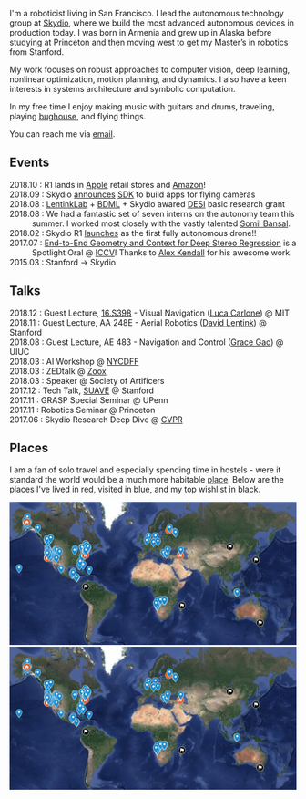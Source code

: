 <div class="blog-section">

I'm a roboticist living in San Francisco. 
I lead the autonomous technology group at [Skydio](https://www.skydio.com/), where we build the most advanced autonomous devices in production today. I was born in Armenia and grew up in Alaska before studying at Princeton and then moving west to get my Master’s in robotics from Stanford.

My work focuses on robust approaches to computer vision, deep learning, nonlinear optimization, motion planning, and dynamics. I also have a keen interests in systems architecture and symbolic computation.

In my free time I enjoy making music with guitars and drums, traveling, playing [bughouse](https://en.wikipedia.org/wiki/Bughouse_chess), and flying things.

You can reach me via <a href="mailto:hayk.mart@gmail.com">email</a>.

</div>

<div class="blog-section">

## Events

2018.10 : R1 lands in [Apple](https://www.apple.com/us_edu_5005057/shop/product/HMLV2LL/A/skydio-r1-drone) retail stores and [Amazon](https://www.amazon.com/Skydio-Self-Flying-Camera-Smart-Drone/dp/B07HRPQNLW/)!  
2018.09 : Skydio [announces](https://spectrum.ieee.org/automaton/robotics/drones/skydio-announces-sdk-to-make-worlds-cleverest-drone-even-cleverer) [SDK](https://www.skydio.com/developer/) to build apps for flying cameras  
2018.08 : [LentinkLab](http://lentinklab.stanford.edu/) + [BDML](http://bdml.stanford.edu/) + Skydio awared [DESI](https://dod.defense.gov/News/Article/Article/1595382/dod-announces-desi-awards-for-university-industry-collaborations/) basic research grant  
2018.08 : We had a fantastic set of seven interns on the autonomy team this  &nbsp;&nbsp;&nbsp;&nbsp;&nbsp;&nbsp;&nbsp;&nbsp;&nbsp; summer. I worked most closely with the vastly talented [Somil Bansal](http://people.eecs.berkeley.edu/~somil/).
2018.02 : Skydio R1 [launches](https://spectrum.ieee.org/automaton/robotics/drones/skydio-r1-drone) as the first fully autonomous drone!!  
2017.07 : [End-to-End Geometry and Context for Deep Stereo Regression](https://arxiv.org/abs/1703.04309) is a &nbsp;&nbsp;&nbsp;&nbsp;&nbsp;&nbsp;&nbsp;&nbsp;&nbsp; Spotlight Oral @ [ICCV](http://iccv2017.thecvf.com/)! Thanks to [Alex Kendall](https://alexgkendall.com/) for his awesome work.
2015.03 : Stanford -> Skydio

</div>

<div class="blog-section">

<div class="blog-section">

## Talks

2018.12 : Guest Lecture, [16.S398](https://docs.google.com/document/d/1nEcBizxL6BF5rj_a9xub9De9HRXUSizMbnTuPBAgNGk/export?format=pdf) - Visual Navigation ([Luca Carlone](https://lucacarlone.mit.edu/)) @ MIT  
2018.11 : Guest Lecture, AA 248E - Aerial Robotics ([David Lentink](http://lentinklab.stanford.edu/)) @ Stanford  
2018.08 : Guest Lecture, AE 483 - Navigation and Control ([Grace Gao](http://gracegao.ae.illinois.edu/)) @ UIUC  
2018.03 : AI Workshop @ [NYCDFF](https://www.nycdronefilmfestival.com/)  
2018.03 : ZEDtalk @ [Zoox](https://zoox.com/)  
2018.03 : Speaker @ Society of Artificers  
2017.12 : Tech Talk, [SUAVE](http://stanforduav.org/) @ Stanford  
2017.11 : GRASP Special Seminar @ UPenn  
2017.11 : Robotics Seminar @ Princeton  
2017.06 : Skydio Research Deep Dive @ [CVPR](http://cvpr2017.thecvf.com/)

</div>

<div class="blog-section">

## Places
I am a fan of solo travel and especially spending time in hostels - were it standard the world would be a much more habitable [place](https://mark-twain.classic-literature.co.uk/the-innocents-abroad/ebook-page-243.asp). Below are the places I've lived in red, visited in blue, and my top wishlist in black.

<div class="blog-inset">
  <hidden>
    <img src='world-map.png' />
    <img src='world-map.png' />
  </hidden>
  <zoom-image src='world-map.png' zoomSrc='world-map.png' alt='Plugin Screenshot'></zoom-image>
</div>

</div>
